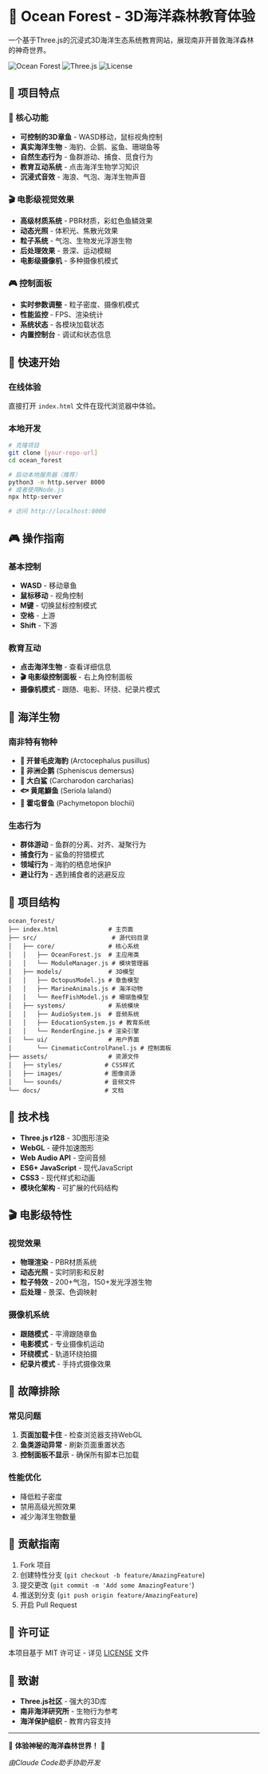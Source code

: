 # 🌊 Ocean Forest - 3D海洋森林教育体验

一个基于Three.js的沉浸式3D海洋生态系统教育网站，展现南非开普敦海洋森林的神奇世界。

![Ocean Forest](https://img.shields.io/badge/Version-1.0-blue) ![Three.js](https://img.shields.io/badge/Three.js-r128-green) ![License](https://img.shields.io/badge/License-MIT-yellow)

## 🎯 项目特点

### 🐙 核心功能
- **可控制的3D章鱼** - WASD移动，鼠标视角控制
- **真实海洋生物** - 海豹、企鹅、鲨鱼、珊瑚鱼等
- **自然生态行为** - 鱼群游动、捕食、觅食行为
- **教育互动系统** - 点击海洋生物学习知识
- **沉浸式音效** - 海浪、气泡、海洋生物声音

### 🎬 电影级视觉效果
- **高级材质系统** - PBR材质，彩虹色鱼鳞效果
- **动态光照** - 体积光、焦散光效果
- **粒子系统** - 气泡、生物发光浮游生物
- **后处理效果** - 景深、运动模糊
- **电影级摄像机** - 多种摄像机模式

### 🎮 控制面板
- **实时参数调整** - 粒子密度、摄像机模式
- **性能监控** - FPS、渲染统计
- **系统状态** - 各模块加载状态
- **内置控制台** - 调试和状态信息

## 🚀 快速开始

### 在线体验
直接打开 `index.html` 文件在现代浏览器中体验。

### 本地开发
```bash
# 克隆项目
git clone [your-repo-url]
cd ocean_forest

# 启动本地服务器（推荐）
python3 -m http.server 8000
# 或者使用Node.js
npx http-server

# 访问 http://localhost:8000
```

## 🎮 操作指南

### 基本控制
- **WASD** - 移动章鱼
- **鼠标移动** - 视角控制
- **M键** - 切换鼠标控制模式
- **空格** - 上游
- **Shift** - 下游

### 教育互动
- **点击海洋生物** - 查看详细信息
- **🎬 电影级控制面板** - 右上角控制面板
- **摄像机模式** - 跟随、电影、环绕、纪录片模式

## 🐠 海洋生物

### 南非特有物种
- **🦭 开普毛皮海豹** (Arctocephalus pusillus)
- **🐧 非洲企鹅** (Spheniscus demersus) 
- **🦈 大白鲨** (Carcharodon carcharias)
- **🐟 黄尾鰤鱼** (Seriola lalandi)
- **🐠 霍屯督鱼** (Pachymetopon blochii)

### 生态行为
- **群体游动** - 鱼群的分离、对齐、凝聚行为
- **捕食行为** - 鲨鱼的狩猎模式
- **领域行为** - 海豹的栖息地保护
- **避让行为** - 遇到捕食者的逃避反应

## 📁 项目结构

```
ocean_forest/
├── index.html              # 主页面
├── src/                     # 源代码目录
│   ├── core/               # 核心系统
│   │   ├── OceanForest.js  # 主应用类
│   │   └── ModuleManager.js # 模块管理器
│   ├── models/             # 3D模型
│   │   ├── OctopusModel.js # 章鱼模型
│   │   ├── MarineAnimals.js # 海洋动物
│   │   └── ReefFishModel.js # 珊瑚鱼模型
│   ├── systems/            # 系统模块
│   │   ├── AudioSystem.js  # 音频系统
│   │   ├── EducationSystem.js # 教育系统
│   │   └── RenderEngine.js # 渲染引擎
│   └── ui/                 # 用户界面
│       └── CinematicControlPanel.js # 控制面板
├── assets/                 # 资源文件
│   ├── styles/            # CSS样式
│   ├── images/            # 图像资源
│   └── sounds/            # 音频文件
└── docs/                  # 文档
```

## 🔧 技术栈

- **Three.js r128** - 3D图形渲染
- **WebGL** - 硬件加速图形
- **Web Audio API** - 空间音频
- **ES6+ JavaScript** - 现代JavaScript
- **CSS3** - 现代样式和动画
- **模块化架构** - 可扩展的代码结构

## 🎬 电影级特性

### 视觉效果
- **物理渲染** - PBR材质系统
- **动态光照** - 实时阴影和反射
- **粒子特效** - 200+气泡，150+发光浮游生物
- **后处理** - 景深、色调映射

### 摄像机系统
- **跟随模式** - 平滑跟随章鱼
- **电影模式** - 专业摄像机运动
- **环绕模式** - 轨道环绕拍摄
- **纪录片模式** - 手持式摄像效果

## 🐛 故障排除

### 常见问题
1. **页面加载卡住** - 检查浏览器支持WebGL
2. **鱼类游动异常** - 刷新页面重置状态
3. **控制面板不显示** - 确保所有脚本已加载

### 性能优化
- 降低粒子密度
- 禁用高级光照效果
- 减少海洋生物数量

## 🤝 贡献指南

1. Fork 项目
2. 创建特性分支 (`git checkout -b feature/AmazingFeature`)
3. 提交更改 (`git commit -m 'Add some AmazingFeature'`)
4. 推送到分支 (`git push origin feature/AmazingFeature`)
5. 开启 Pull Request

## 📄 许可证

本项目基于 MIT 许可证 - 详见 [LICENSE](LICENSE) 文件

## 🙏 致谢

- **Three.js社区** - 强大的3D库
- **南非海洋研究所** - 生物行为参考
- **海洋保护组织** - 教育内容支持

---

🌊 **体验神秘的海洋森林世界！** 🐙

*由Claude Code助手协助开发*